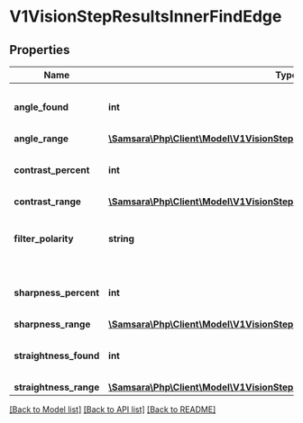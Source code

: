 # V1VisionStepResultsInnerFindEdge

## Properties
Name | Type | Description | Notes
------------ | ------------- | ------------- | -------------
**angle_found** | **int** | The detected angle in degrees | [optional] 
**angle_range** | [**\Samsara\Php\Client\Model\V1VisionStepResultsInnerCaliperAngleRange**](V1VisionStepResultsInnerCaliperAngleRange.md) |  | [optional] 
**contrast_percent** | **int** | The detected contrast percentage | [optional] 
**contrast_range** | [**\Samsara\Php\Client\Model\V1VisionStepResultsInnerCaliperContrastRange**](V1VisionStepResultsInnerCaliperContrastRange.md) |  | [optional] 
**filter_polarity** | **string** | The configured polarity for finding edges | [optional] 
**sharpness_percent** | **int** | The detected sharpness percentage | [optional] 
**sharpness_range** | [**\Samsara\Php\Client\Model\V1VisionStepResultsInnerCaliperSharpnessRange**](V1VisionStepResultsInnerCaliperSharpnessRange.md) |  | [optional] 
**straightness_found** | **int** | The detected straightness percentage | [optional] 
**straightness_range** | [**\Samsara\Php\Client\Model\V1VisionStepResultsInnerCaliperStraightnessRange**](V1VisionStepResultsInnerCaliperStraightnessRange.md) |  | [optional] 

[[Back to Model list]](../README.md#documentation-for-models) [[Back to API list]](../README.md#documentation-for-api-endpoints) [[Back to README]](../README.md)


